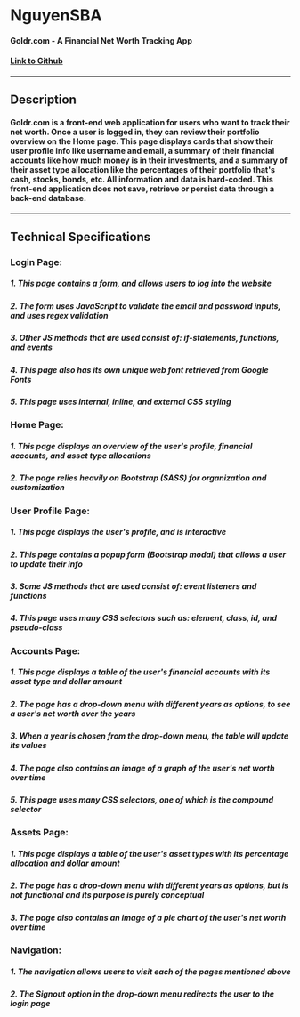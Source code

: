 # NguyenSBA
#### Goldr.com - A Financial Net Worth Tracking App
#### [Link to Github](https://github.com/edwardlocnguyen/NguyenSBA)

---

## Description
#### Goldr.com is a front-end web application for users who want to track their net worth. Once a user is logged in, they can review their portfolio overview on the Home page. This page displays cards that show their user profile info like username and email, a summary of their financial accounts like how much money is in their investments, and a summary of their asset type allocation like the percentages of their portfolio that's cash, stocks, bonds, etc. All information and data is hard-coded. This front-end application does not save, retrieve or persist data through a back-end database.

---

## Technical Specifications

### Login Page:
##### 1. This page contains a form, and allows users to log into the website
##### 2. The form uses JavaScript to validate the email and password inputs, and uses regex validation
##### 3. Other JS methods that are used consist of: if-statements, functions, and events
##### 4. This page also has its own unique web font retrieved from Google Fonts
##### 5. This page uses internal, inline, and external CSS styling

### Home Page:
##### 1. This page displays an overview of the user's profile, financial accounts, and asset type allocations
##### 2. The page relies heavily on Bootstrap (SASS) for organization and customization

### User Profile Page:
##### 1. This page displays the user's profile, and is interactive
##### 2. This page contains a popup form (Bootstrap modal) that allows a user to update their info
##### 3. Some JS methods that are used consist of: event listeners and functions
##### 4. This page uses many CSS selectors such as: element, class, id, and pseudo-class

### Accounts Page:
##### 1. This page displays a table of the user's financial accounts with its asset type and dollar amount
##### 2. The page has a drop-down menu with different years as options, to see a user's net worth over the years
##### 3. When a year is chosen from the drop-down menu, the table will update its values
##### 4. The page also contains an image of a graph of the user's net worth over time
##### 5. This page uses many CSS selectors, one of which is the compound selector

### Assets Page:
##### 1. This page displays a table of the user's asset types with its percentage allocation and dollar amount
##### 2. The page has a drop-down menu with different years as options, but is not functional and its purpose is purely conceptual
##### 3. The page also contains an image of a pie chart of the user's net worth over time

### Navigation:
##### 1. The navigation allows users to visit each of the pages mentioned above
##### 2. The Signout option in the drop-down menu redirects the user to the login page
